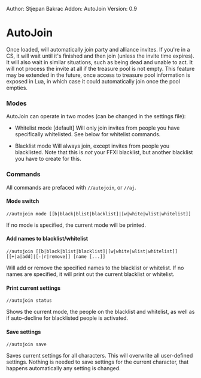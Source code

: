 Author: Stjepan Bakrac
Addon: AutoJoin
Version: 0.9

# AutoJoin

Once loaded, will automatically join party and alliance invites. If you're in a CS, it will wait until it's finished and then join (unless the invite time expires). It will also wait in similar situations, such as being dead and unable to act. It will not process the invite at all if the treasure pool is not empty. This feature may be extended in the future, once access to treasure pool information is exposed in Lua, in which case it could automatically join once the pool empties.

### Modes

AutoJoin can operate in two modes (can be changed in the settings file):

* Whitelist mode [default]
Will only join invites from people you have specifically whitelisted. See below for whitelist commands.

* Blacklist mode
Will always join, except invites from people you blacklisted. Note that this is _not_ your FFXI blacklist, but another blacklist you have to create for this.

### Commands

All commands are prefaced with `//autojoin`, or `//aj`.

#### Mode switch

```
//autojoin mode [[b|black|blist|blacklist]|[w|white|wlist|whitelist]]
```

If no mode is specified, the current mode will be printed.

#### Add names to blacklist/whitelist

```
//autojoin [[b|black|blist|blacklist]|[w|white|wlist|whitelist]] [[+|a|add]|[-|r|remove]] [name [...]]
```

Will add or remove the specified names to the blacklist or whitelist. If no names are specified, it will print out the current blacklist or whitelist.

#### Print current settings

```
//autojoin status
```

Shows the current mode, the people on the blacklist and whitelist, as well as if auto-decline for blacklisted people is activated.

#### Save settings

```
//autojoin save
```

Saves current settings for all characters. This will overwrite all user-defined settings. Nothing is needed to save settings for the current character, that happens automatically any setting is changed.
